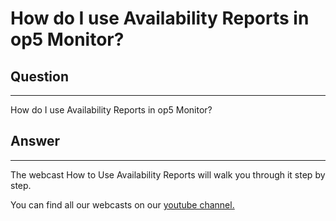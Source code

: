# How do I use Availability Reports in op5 Monitor?

## Question

* * * * *

How do I use Availability Reports in op5 Monitor?

## Answer

* * * * *

The webcast How to Use Availability Reports will walk you through it step by step.

You can find all our webcasts on our [youtube channel.](http://www.youtube.com/user/op5video)

